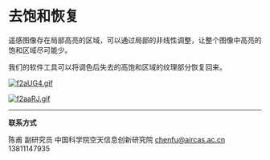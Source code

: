 # 去饱和恢复

遥感图像存在局部高亮的区域，可以通过局部的非线性调整，让整个图像中高亮的饱和区域尽可能少。

我们的软件工具可以将调色后失去的高饱和区域的纹理部分恢复回来。

[![f2aUG4.gif](https://z3.ax1x.com/2021/08/15/f2aUG4.gif)](https://imgtu.com/i/f2aUG4)

[![f2aaRJ.gif](https://z3.ax1x.com/2021/08/15/f2aaRJ.gif)](https://imgtu.com/i/f2aaRJ)



---

**联系方式**

陈甫 副研究员
中国科学院空天信息创新研究院
chenfu@aircas.ac.cn
13811147935

